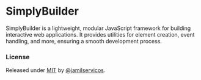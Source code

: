 # SimplyBuilder

SimplyBuilder is a lightweight, modular JavaScript framework for building interactive web applications. It provides utilities for element creation, event handling, and more, ensuring a smooth development process.

### License
Released under [MIT](/LICENSE) by [@jamilservicos](https://github.com/jamilservicos).